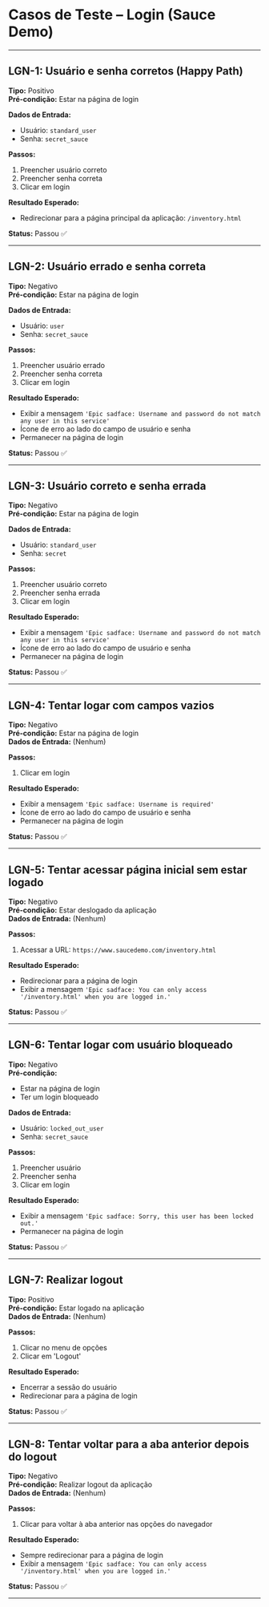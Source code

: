 # Casos de Teste – Login (Sauce Demo)

---

## LGN-1: Usuário e senha corretos (Happy Path) 

**Tipo:** Positivo  
**Pré-condição:** Estar na página de login  

**Dados de Entrada:**  
- Usuário: `standard_user`  
- Senha: `secret_sauce`
  
**Passos:**
1. Preencher usuário correto  
2. Preencher senha correta  
3. Clicar em login
   
**Resultado Esperado:**  
- Redirecionar para a página principal da aplicação: `/inventory.html`
   
**Status:** Passou ✅

---

## LGN-2: Usuário errado e senha correta

**Tipo:** Negativo  
**Pré-condição:** Estar na página de login

**Dados de Entrada:**  
- Usuário: `user`  
- Senha: `secret_sauce`
  
**Passos:**  
1. Preencher usuário errado  
2. Preencher senha correta  
3. Clicar em login

**Resultado Esperado:**  
- Exibir a mensagem `'Epic sadface: Username and password do not match any user in this service'`  
- Ícone de erro ao lado do campo de usuário e senha  
- Permanecer na página de login
    
**Status:** Passou ✅

---

## LGN-3: Usuário correto e senha errada

**Tipo:** Negativo  
**Pré-condição:** Estar na página de login  

**Dados de Entrada:**  
- Usuário: `standard_user`  
- Senha: `secret`
   
**Passos:**  
1. Preencher usuário correto  
2. Preencher senha errada  
3. Clicar em login
   
**Resultado Esperado:**  
- Exibir a mensagem `'Epic sadface: Username and password do not match any user in this service'`  
- Ícone de erro ao lado do campo de usuário e senha  
- Permanecer na página de login
   
**Status:** Passou ✅

---

## LGN-4: Tentar logar com campos vazios 

**Tipo:** Negativo  
**Pré-condição:** Estar na página de login  
**Dados de Entrada:** (Nenhum) 

**Passos:**  
1. Clicar em login
   
**Resultado Esperado:**  
- Exibir a mensagem `'Epic sadface: Username is required'`  
- Ícone de erro ao lado do campo de usuário e senha  
- Permanecer na página de login
   
**Status:** Passou ✅

---

## LGN-5: Tentar acessar página inicial sem estar logado 

**Tipo:** Negativo  
**Pré-condição:** Estar deslogado da aplicação  
**Dados de Entrada:** (Nenhum)  

**Passos:**  
1. Acessar a URL: `https://www.saucedemo.com/inventory.html`
   
**Resultado Esperado:**  
- Redirecionar para a página de login  
- Exibir a mensagem `'Epic sadface: You can only access '/inventory.html' when you are logged in.'`
    
**Status:** Passou ✅

---

## LGN-6: Tentar logar com usuário bloqueado  

**Tipo:** Negativo  
**Pré-condição:**  
- Estar na página de login  
- Ter um login bloqueado
   
**Dados de Entrada:**  
- Usuário: `locked_out_user`  
- Senha: `secret_sauce`
  
**Passos:**  
1. Preencher usuário  
2. Preencher senha  
3. Clicar em login
   
**Resultado Esperado:**  
- Exibir a mensagem `'Epic sadface: Sorry, this user has been locked out.'`  
- Permanecer na página de login
  
**Status:** Passou ✅

---

## LGN-7: Realizar logout  

**Tipo:** Positivo  
**Pré-condição:** Estar logado na aplicação  
**Dados de Entrada:** (Nenhum)

**Passos:**  
1. Clicar no menu de opções  
2. Clicar em 'Logout'
   
**Resultado Esperado:**  
- Encerrar a sessão do usuário  
- Redirecionar para a página de login
    
**Status:** Passou ✅ 

---

## LGN-8: Tentar voltar para a aba anterior depois do logout 

**Tipo:** Negativo  
**Pré-condição:** Realizar logout da aplicação  
**Dados de Entrada:** (Nenhum)  

**Passos:**  
1. Clicar para voltar à aba anterior nas opções do navegador
   
**Resultado Esperado:**  
- Sempre redirecionar para a página de login  
- Exibir a mensagem `'Epic sadface: You can only access '/inventory.html' when you are logged in.'`
   
**Status:** Passou ✅

---

